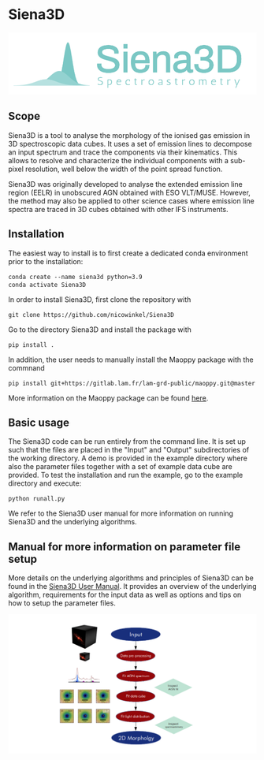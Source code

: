 # Siena3D

![Siena3D](https://github.com/nicowinkel/Siena3D/blob/main/src/siena3d/data/logo.png)

## Scope
Siena3D is a tool to analyse the morphology of the ionised gas emission in 3D spectroscopic data cubes.
It uses a set of emission lines to decompose an input spectrum and trace the components via their kinematics.
This allows to resolve and  characterize the individual components with a sub-pixel resolution,
well below the width of the point spread function.

Siena3D was originally developed to analyse the extended emission line region (EELR) in unobscured AGN obtained with
ESO VLT/MUSE. However, the method may also be applied to other science cases where emission line spectra are traced in
3D cubes obtained with other IFS instruments.

## Installation
The easiest way to install is to first create a dedicated conda environment prior to the installation:

    conda create --name siena3d python=3.9
    conda activate Siena3D

In order to install Siena3D, first clone the repository with

    git clone https://github.com/nicowinkel/Siena3D

Go to the directory Siena3D and install the package with

    pip install .

In addition, the user needs to manually install the Maoppy package with the commnand

    pip install git+https://gitlab.lam.fr/lam-grd-public/maoppy.git@master

More information on the Maoppy package can be found [here](https://gitlab.lam.fr/lam-grd-public/maoppy).

## Basic usage
The Siena3D code can be run entirely from the command line.  It is set up such that the files are placed in the "Input"
and "Output" subdirectories of the working directory.
A demo is provided in the example directory where also the parameter files together with a set of example data cube are provided.
To test the installation and run the example,  go to the example directory and execute:

    python runall.py

We refer to the Siena3D user manual for more information on running Siena3D and the underlying algorithms.

## Manual for more information on parameter file setup
More details on the underlying algorithms and principles of Siena3D can be found in the
[Siena3D User Manual](https://github.com/nicowinkel/Siena3D/blob/main/docs/Siena3D_User_Manual.pdf).
It provides an overview of the underlying algorithm, requirements for the input data as well as options and tips
on how to setup the parameter files.

![Siena3D](https://github.com/nicowinkel/Siena3D/blob/main/src/siena3d/data/schematic.png)
